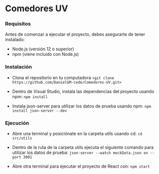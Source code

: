 # Comedores UV


### Requisitos

Antes de comenzar a ejecutar el proyecto, debes asegurarte de tener instalado:

- Node.js (versión 12 o superior)
- npm (viene incluido con Node.js)

### Instalación

- Clona el repositorio en tu computadora
`<git clone https://github.com/DanielGM-code/Comedores-UV.git>`

- Dentro de Visual Studio, instala las dependencias del proyecto usando npm:
`npm install`

- Instala json-server para utilizar los datos de prueba usando npm:
`npm install json-server --dev `

### Ejecución

- Abre una terminal y posiciónate en la carpeta utils usando cd:
`cd src/utils`

- Dentro de la ruta de la carpeta utils ejecuta el siguiente comando para utilizar los datos de prueba:
`json-server --watch mockData.json on --port 3001`

- Abre otra terminal para ejecutar el proyecto de React con:
`npm start`
